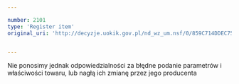 ```yaml
---

number: 2101
type: 'Register item'
original_uri: 'http://decyzje.uokik.gov.pl/nd_wz_um.nsf/0/859C714DDEC75A10C12577F10031D1F7?OpenDocument'


---
```


Nie ponosimy jednak odpowiedzialności za błędne podanie parametrów i właściwości towaru, lub nagłą ich zmianę przez jego producenta
